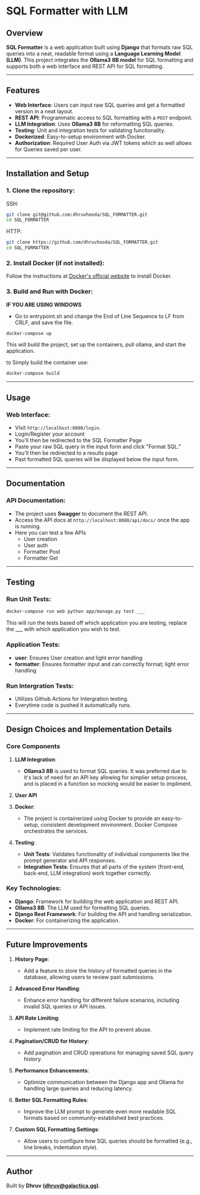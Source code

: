 # SQL Formatter with LLM

## Overview

**SQL Formatter** is a web application built using **Django** that formats raw SQL queries into a neat, readable format using a **Language Learning Model (LLM)**. This project integrates the **Ollama3 8B model** for SQL formatting and supports both a web interface and REST API for SQL formatting.

---

## Features

- **Web Interface**: Users can input raw SQL queries and get a formatted version in a neat layout.
- **REST API**: Programmatic access to SQL formatting with a `POST` endpoint.
- **LLM Integration**: Uses **Ollama3 8B** for reformatting SQL queries.
- **Testing**: Unit and integration tests for validating functionality.
- **Dockerized**: Easy-to-setup environment with Docker.
- **Authorization**: Required User Auth via JWT tokens which as well allows for Queries saved per user.

---

## Installation and Setup

### 1. Clone the repository:
SSH:
```bash
git clone git@github.com:dhruvhooda/SQL_FORMATTER.git
cd SQL_FORMATTER
```
HTTP:
```bash
git clone https://github.com/dhruvhooda/SQL_FORMATTER.git
cd SQL_FORMATTER
```

### 2. Install Docker (if not installed):

Follow the instructions at [Docker's official website](https://www.docker.com/get-started) to install Docker.


### 3. Build and Run with Docker:


**IF YOU ARE USING WINDOWS**
   - Go to entrypoint.sh and change the End of Line Sequence to LF from CRLF, and save the file.

```bash
docker-compose up
```

This will build the project, set up the containers, pull ollama, and start the application.

to Simply build the container use:

```bash
docker-compose build
```


---

## Usage

### Web Interface:
- Visit `http://localhost:8080/login`.
- Login/Register your account
- You'll then be redirected to the SQL Formatter Page
- Paste your raw SQL query in the input form and click "Format SQL."
- You'll then be redirected to a results page
- Past formatted SQL queries will be displayed below the input form.

---

## Documentation

### API Documentation:
- The project uses **Swagger** to document the REST API.
- Access the API docs at `http://localhost:8080/api/docs/` once the app is running.
- Here you can test a few APIs
   - User creation
   - User auth
   - Formatter Post
   - Formatter Get

---

## Testing

### Run Unit Tests:

```bash
docker-compose run web python app/manage.py test ___
```

This will run the tests based off which application you are testing, replace the ___ with which application you wish to test.

### Application Tests:
- **user**: Ensures User creation and light error handling
- **formatter**: Ensures formatter input and can correctly format; light error handling


### Run Intergration Tests:

- Utilizes Github Actions for Intergration testing.
- Everytime code is pushed it automatically runs.

---

## Design Choices and Implementation Details

### Core Components

1. **LLM Integration**:
   - **Ollama3 8B** is used to format SQL queries. It was preferred due to it's lack of need for an API key allowing for simplier setup process, and is placed in a function so mocking would be easier to impliment.

2. **User API**


3. **Docker**:
   - The project is containerized using Docker to provide an easy-to-setup, consistent development environment. Docker Compose orchestrates the services.

4. **Testing**:
   - **Unit Tests**: Validates functionality of individual components like the prompt generator and API responses.
   - **Integration Tests**: Ensures that all parts of the system (front-end, back-end, LLM integration) work together correctly.

### Key Technologies:
- **Django**: Framework for building the web application and REST API.
- **Ollama3 8B**: The LLM used for formatting SQL queries.
- **Django Rest Framework**: For building the API and handling serialization.
- **Docker**: For containerizing the application.

---

## Future Improvements

1. **History Page**:
   - Add a feature to store the history of formatted queries in the database, allowing users to review past submissions.

2. **Advanced Error Handling**:
   - Enhance error handling for different failure scenarios, including invalid SQL queries or API issues.

3. **API Rate Limiting**:
   - Implement rate limiting for the API to prevent abuse.

4. **Pagination/CRUD for History**:
   - Add pagination and CRUD operations for managing saved SQL query history.

5. **Performance Enhancements**:
   - Optimize communication between the Django app and Ollama for handling large queries and reducing latency.

6. **Better SQL Formatting Rules**:
   - Improve the LLM prompt to generate even more readable SQL formats based on community-established best practices.

7. **Custom SQL Formatting Settings**:
   - Allow users to configure how SQL queries should be formatted (e.g., line breaks, indentation style).

---

## Author

Built by **Dhruv (dhruv@galactica.gg)**.